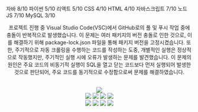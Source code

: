 자바	8/10
파이썬	5/10
리액트	5/10
CSS	4/10
HTML	4/10
자바스크립트	7/10
노드JS	7/10
MySQL	3/10
<div align=center>
  
프로젝트 진행 중 Visual Studio Code(VSC)에서 GitHub로의 풀 및 푸시 작업 중에 충돌이 반복적으로 발생했습니다. 
이 문제는 여러 패키지의 버전 충돌로 인한 것으로, 이를 해결하기 위해 package-lock.json 파일을 통해 패키지 버전을 고정시켰습니다. 
또한, 주기적으로 자동 크롤링을 수행하는 코드를 작성하는 도중, 개별적인 실행은 정상적으로 작동했지만, 주기적인 실행 시에 오류가 발생하는 문제를 발견했습니다.
이 문제의 원인은 주요 코드의 비동기적 실행이 SQL을 열고 닫는 코드보다 먼저 실행되어 발생한 것으로 판단되어, 주요 코드를 동기적으로 수정함으로써 문제를 해결하였습니다.
</div>
<div align=center> 
<br>
  <img src="https://github.com/leegyunho/-/assets/157352593/2d5d3ca9-d35e-405a-8045-60a49eac3d88"> 
<br>
  
<img src="https://img.shields.io/badge/html5-E34F26?style=for-the-badge&logo=html5&logoColor=white"> 
<img src="https://img.shields.io/badge/css-1572B6?style=for-the-badge&logo=css3&logoColor=white"> 
<img src="https://img.shields.io/badge/javascript-F7DF1E?style=for-the-badge&logo=javascript&logoColor=black"> 
<img src="https://img.shields.io/badge/mysql-4479A1?style=for-the-badge&logo=mysql&logoColor=white"> 

<br>

<img src="https://img.shields.io/badge/react-61DAFB?style=for-the-badge&logo=react&logoColor=black"> 
<img src="https://img.shields.io/badge/node.js-339933?style=for-the-badge&logo=Node.js&logoColor=white">
<img src="https://img.shields.io/badge/express-000000?style=for-the-badge&logo=express&logoColor=white"> 
<img src="https://img.shields.io/badge/github-181717?style=for-the-badge&logo=github&logoColor=white">


